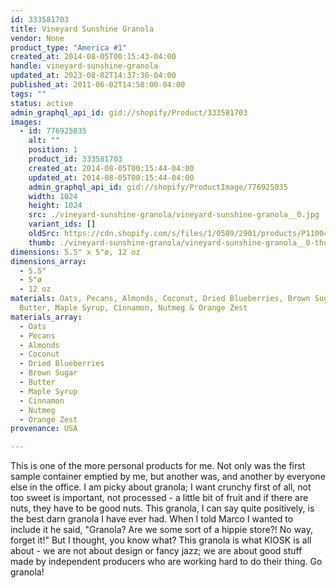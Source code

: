 ```yaml
---
id: 333581703
title: Vineyard Sunshine Granola
vendor: None
product_type: "America #1"
created_at: 2014-08-05T00:15:43-04:00
handle: vineyard-sunshine-granola
updated_at: 2023-08-02T14:37:36-04:00
published_at: 2011-06-02T14:58:00-04:00
tags: ""
status: active
admin_graphql_api_id: gid://shopify/Product/333581703
images:
  - id: 776925035
    alt: ""
    position: 1
    product_id: 333581703
    created_at: 2014-08-05T00:15:44-04:00
    updated_at: 2014-08-05T00:15:44-04:00
    admin_graphql_api_id: gid://shopify/ProductImage/776925035
    width: 1024
    height: 1024
    src: ./vineyard-sunshine-granola/vineyard-sunshine-granola__0.jpg
    variant_ids: []
    oldSrc: https://cdn.shopify.com/s/files/1/0589/2901/products/P1100401.jpeg?v=1407212144
    thumb: ./vineyard-sunshine-granola/vineyard-sunshine-granola__0-thumb.jpg
dimensions: 5.5" x 5"ø, 12 oz
dimensions_array:
  - 5.5"
  - 5"ø
  - 12 oz
materials: Oats, Pecans, Almonds, Coconut, Dried Blueberries, Brown Sugar,
  Butter, Maple Syrup, Cinnamon, Nutmeg & Orange Zest
materials_array:
  - Oats
  - Pecans
  - Almonds
  - Coconut
  - Dried Blueberries
  - Brown Sugar
  - Butter
  - Maple Syrup
  - Cinnamon
  - Nutmeg
  - Orange Zest
provenance: USA

---
```


This is one of the more personal products for me. Not only was the first sample container emptied by me, but another was, and another by everyone else in the office. I am picky about granola; I want crunchy first of all, not too sweet is important, not processed - a little bit of fruit and if there are nuts, they have to be good nuts. This granola, I can say quite positively, is the best darn granola I have ever had. When I told Marco I wanted to include it he said, "Granola? Are we some sort of a hippie store?! No way, forget it!" But I thought, you know what? This granola is what KIOSK is all about - we are not about design or fancy jazz; we are about good stuff made by independent producers who are working hard to do their thing. Go granola!
